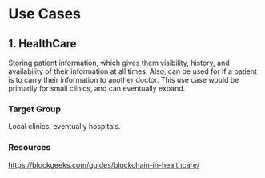 # Use Cases

## 1. HealthCare

Storing patient information, which gives them visibility, history, and availability of their information at all times. Also, can be used for if
a patient is to carry their information to another doctor. This use case would be primarily for small clinics, and can eventually expand.

### Target Group

Local clinics, eventually hospitals.


### Resources

https://blockgeeks.com/guides/blockchain-in-healthcare/